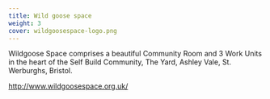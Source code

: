 ```yaml
---
title: Wild goose space
weight: 3
cover: wildgoosespace-logo.png 
---
```


Wildgoose Space comprises a beautiful Community Room and 3 Work Units in the heart of the Self Build Community, The Yard, Ashley Vale, St. Werburghs, Bristol.

<!--more-->

http://www.wildgoosespace.org.uk/
